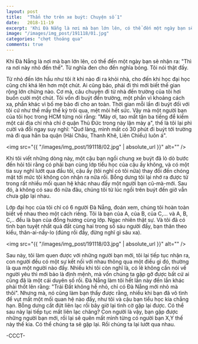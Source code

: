 ```yaml
---
layout: post
title:  "Thẩn thơ trên xe buýt: Chuyện số 1"
date:   2018-11-19
excerpt: 'Khi Đà Nẵng là nơi mà bạn lớn lên, có thể đến một ngày bạn sẽ nhận ra: "Thì ra nơi này nhỏ đến thế"...'
image: "/images/img_post/191118/01.jpg"
categories: "chợt thoáng qua"
comments: true
---
```


Khi Đà Nẵng là nơi mà bạn lớn lên, có thể đến một ngày bạn sẽ nhận ra: "Thì ra nơi này nhỏ đến thế". Từ nghĩa đen cho đến nghĩa bóng. Tôi nói thật đấy.

Từ nhỏ đến lớn hầu như tôi ít khi nào đi ra khỏi nhà, cho đến khi học đại học cũng chỉ khá lên hơn một chút. Ai cũng bảo, phải đi thì mới biết thế gian rộng lớn chừng nào. Cơ mà, câu chuyện đi từ nhà đến trường của tôi hơi buồn cười một chút. Tôi vốn đi buýt đến trường, một phần vì khoảng cách xa, phần khác vì bố mẹ bảo đi cho an toàn. Thời gian mỗi lần đi buýt đối với tôi cứ như thể mấy thế kỷ trôi qua, mệt mỏi hết sức. Vậy mà một người bạn của tôi học trong HCM từng nói rằng: "Mày ơi, tao mất tận ba tiếng để kiếm một cái địa chỉ nhà chỉ ở quận Thủ Đức trong này lận mày ạ", thế là tôi lại phì cười và đổi ngay suy nghĩ: "Quớ làng, mình mất có 30 phút đi buýt tới trường mà đi qua hẳn ba quận (Hải Châu, Thanh Khê, Liên Chiểu) luôn á".

<span class="image left"><img src="{{ "/images/img_post/191118/02.jpg" | absolute_url }}" alt="" /></span>
  
Khi tôi viết những dòng này, một cậu bạn ngồi chung xe buýt đã lò dò bước đến hỏi tôi rằng có phải bạn cùng lớp tiểu học của cậu ấy không, và có một tia suy nghĩ lướt qua đầu tôi, cậu ấy (tôi nghĩ có tôi nữa) thay đổi đến chóng mặt tới mức tôi không còn nhận ra nữa rồi. Bỗng dưng tôi lại nhớ ra được từ trong rất nhiều mối quan hệ khác nhau đấy một người bạn cũ-mà-mới. Sau đó, à không có sau đó nữa đâu, chúng tôi từ lúc ngồi trên buýt đến giờ vẫn chưa gặp lại nhau.

Lớp đại học của tôi chỉ có 6 người Đà Nẵng, đoán xem, chúng tôi hoàn toàn biết về nhau theo một cách riêng. Tôi là bạn của A, của B, của C,... và A, B, C,.. đều là bạn của đồng hương cùng lớp. Ngạc nhiên thật sự. Và tôi đã có tình bạn tuyệt nhất quả đất cùng hai trong số sáu người đấy, bạn thân theo kiểu, thân-ai-nấy-lo (đúng rồi đấy, đừng nghĩ gì sâu xa).

<span class="image right"><img src="{{ "/images/img_post/191118/03.jpg" | absolute_url }}" alt="" /></span>
 
Sau này, tôi làm quen được với những người bạn mới, tôi lại tiếp tục nhận ra, con người đều có một sự kết nối với nhau thông qua một điều gì đó, thường là qua một người nào đấy. Nhiều khi tôi còn nghĩ là, có lẽ không cần nói về người yêu thì mới bảo là định mệnh, mà vốn chúng ta gặp gỡ được bất cứ ai cũng đã là một cái duyên số rồi. Đà Nẵng làm tôi hết lần này đến lần khác phải thốt lên rằng: "Trái Đất không hề nhỏ, chỉ có Đà Nẵng mới nhỏ mà thôi". Nhưng mà, nó cũng làm bạn thấy được rằng, nhiều khi bạn đã vô tình để vụt mất một mối quan hệ nào đấy, như tôi và cậu bạn tiểu học kia chẳng hạn. Bỗng dưng cắt đứt liên lạc rồi bây giờ lại tình cờ gặp lại được. Có thể sau này lại tiếp tục mất liên lạc chăng? Con người là vậy, bạn gặp được những người bạn mới, rồi lại sẽ quên mất mình từng có người bạn X,Y thế này thế kia. Có thể chúng ta sẽ gặp lại. Rồi chúng ta lại lướt qua nhau.

-CCCT- 
